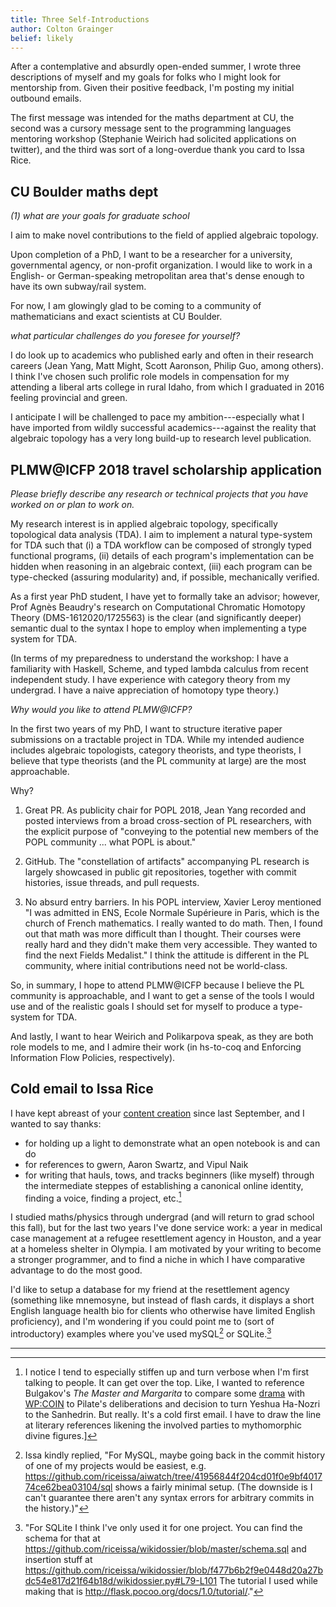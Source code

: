 ```yaml
---
title: Three Self-Introductions
author: Colton Grainger
belief: likely
---
```


After a contemplative and absurdly open-ended summer, I wrote three descriptions of myself and my goals for folks who I might look for mentorship from. Given their positive feedback, I'm posting my initial outbound emails.

The first message was intended for the maths department at CU, the second was a cursory message sent to the programming languages mentoring workshop (Stephanie Weirich had solicited applications on twitter), and the third was sort of a long-overdue thank you card to Issa Rice.

## CU Boulder maths dept

*(1) what are your goals for graduate school*

I aim to make novel contributions to the field of applied algebraic topology.

Upon completion of a PhD, I want to be a researcher for a university, governmental agency, or non-profit organization. I would like to work in a English- or German-speaking metropolitan area that's dense enough to have its own subway/rail system.

For now, I am glowingly glad to be coming to a community of mathematicians and exact scientists at CU Boulder.

*what particular challenges do you foresee for yourself?*

I do look up to academics who published early and often in their research careers (Jean Yang, Matt Might, Scott Aaronson, Philip Guo, among others). I think I've chosen such prolific role models in compensation for my attending a liberal arts college in rural Idaho, from which I graduated in 2016 feeling provincial and green.

I anticipate I will be challenged to pace my ambition---especially what I have imported from wildly successful academics---against the reality that algebraic topology has a very long build-up to research level publication.

## PLMW@ICFP 2018 travel scholarship application

*Please briefly describe any research or technical projects that you have worked on or plan to work on.*

My research interest is in applied algebraic topology, specifically topological data analysis (TDA). I aim to implement a natural type-system for TDA such that (i) a TDA workflow can be composed of strongly typed functional programs, (ii) details of each program's implementation can be hidden when reasoning in an algebraic context, (iii) each program can be type-checked (assuring modularity) and, if possible, mechanically verified.

As a first year PhD student, I have yet to formally take an advisor; however, Prof Agnès Beaudry's research on Computational Chromatic Homotopy Theory (DMS-1612020/1725563) is the clear (and significantly deeper) semantic dual to the syntax I hope to employ when implementing a type system for TDA.

(In terms of my preparedness to understand the workshop: I have a familiarity with Haskell, Scheme, and typed lambda calculus from recent independent study. I have experience with category theory from my undergrad. I have a naive appreciation of homotopy type theory.)

*Why would you like to attend PLMW@ICFP?*

In the first two years of my PhD, I want to structure iterative paper submissions on a tractable project in TDA. While my intended audience includes algebraic topologists, category theorists, and type theorists, I believe that type theorists (and the PL community at large) are the most approachable.

Why?

1. Great PR. As publicity chair for POPL 2018, Jean Yang recorded and posted interviews from a broad cross-section of PL researchers, with the explicit purpose of "conveying to the potential new members of the POPL community ... what POPL is about." 

2. GitHub. The "constellation of artifacts" accompanying PL research is largely showcased in public git repositories, together with commit histories, issue threads, and pull requests.

3. No absurd entry barriers. In his POPL interview, Xavier Leroy mentioned "I was admitted in ENS, Ecole Normale Supérieure in Paris, which is the church of French mathematics. I really wanted to do math. Then, I found out that math was more difficult than I thought. Their courses were really hard and they didn't make them very accessible. They wanted to find the next Fields Medalist." I think the attitude is different in the PL community, where initial contributions need not be world-class. 

So, in summary, I hope to attend PLMW@ICFP because I believe the PL community is approachable, and I want to get a sense of the tools I would use and of the realistic goals I should set for myself to produce a type-system for TDA. 

And lastly, I want to hear Weirich and Polikarpova speak, as they are both role models to me, and I admire their work (in hs-to-coq and Enforcing Information Flow Policies, respectively). 

## Cold email to Issa Rice


I have kept abreast of your [content creation](https://issarice.com/content-creation) since last September, and I wanted to say thanks:

- for holding up a light to demonstrate what an open notebook is and can do
- for references to gwern, Aaron Swartz, and Vipul Naik
- for writing that hauls, tows, and tracks beginners (like myself) through the intermediate steppes of establishing a canonical online identity, finding a voice, finding a project, etc.[^observe]

[^observe]: I notice I tend to especially stiffen up and turn verbose when I'm first talking to people. It can get over the top. Like, I wanted to reference Bulgakov's *The Master and Margarita* to compare some [drama](https://en.wikipedia.org/wiki/Wikipedia:Miscellany_for_deletion/User:Riceissa/Animal_Charity_Evaluators) with [WP:COIN](https://en.wikipedia.org/wiki/Wikipedia:Conflict_of_interest/Noticeboard/Archive_113#Vipul.27s_paid_editing_enterprise) to Pilate's deliberations and decision to turn Yeshua Ha-Nozri to the Sanhedrin. But really. It's a cold first email. I have to draw the line at literary references likening the involved parties to mythomorphic divine figures.] 

I studied maths/physics through undergrad (and will return to grad school this fall), but for the last two years I've done service work: a year in medical case management at a refugee resettlement agency in Houston, and a year at a homeless shelter in Olympia. I am motivated by your writing to become a stronger programmer, and to find a niche in which I have comparative advantage to do the most good.

I'd like to setup a database for my friend at the resettlement agency (something like mnemosyne, but instead of flash cards, it displays a short English language health bio for clients who otherwise have limited English proficiency), and I'm wondering if you could point me to (sort of introductory) examples where you've used mySQL[^mysql] or SQLite.[^sqlite]

<hr>

[^mysql]: Issa kindly replied, "For MySQL, maybe going back in the commit history of one of my projects would be easiest, e.g. <https://github.com/riceissa/aiwatch/tree/41956844f204cd01f0e9bf401774ce62bea03104/sql> shows a fairly minimal setup. (The downside is I can't guarantee there aren't any syntax errors for arbitrary commits in the history.)" 

[^sqlite]: "For SQLite I think I've only used it for one project. You can find the schema for that at <https://github.com/riceissa/wikidossier/blob/master/schema.sql> and insertion stuff at <https://github.com/riceissa/wikidossier/blob/f477b6b2f9e0448d20a27bdc54e817d21f64b18d/wikidossier.py#L79-L101> The tutorial I used while making that is <http://flask.pocoo.org/docs/1.0/tutorial/>."


